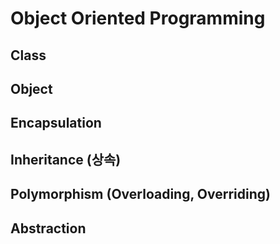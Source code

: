 # Object Oriented Programming

## Class
## Object
## Encapsulation
## Inheritance (상속)
## Polymorphism (Overloading, Overriding)
## Abstraction